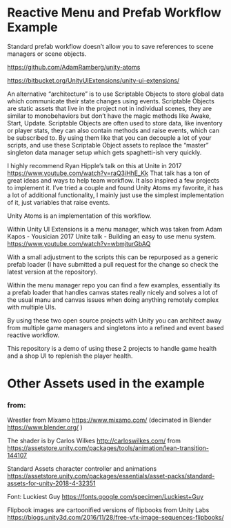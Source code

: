# Reactive Menu and Prefab Workflow Example

Standard prefab workflow doesn’t allow you to save references to scene managers or scene objects. 

<https://github.com/AdamRamberg/unity-atoms>

<https://bitbucket.org/UnityUIExtensions/unity-ui-extensions/>


An alternative “architecture” is to use Scriptable Objects to store global data which communicate their state changes using events. Scriptable Objects are static assets that live in the project not in individual scenes, they are similar to monobehaviors but don’t have the magic methods like Awake, Start, Update. Scriptable Objects are often used to store data, like inventory or player stats, they can also contain methods and  raise events, which can be subscribed to. By using them like that you can decouple a lot of your scripts, and use these Scriptable Object assets to replace the “master” singleton data manager setup which gets spaghetti-ish very quickly. 

I highly recommend Ryan Hipple’s talk on this at Unite in 2017 <https://www.youtube.com/watch?v=raQ3iHhE_Kk>
That talk has a ton of great ideas and ways to help team workflow. It also inspired a few projects to implement it. I’ve tried a couple and found Unity Atoms my favorite, it has a lot of additional functionality, I mainly just use the simplest implementation of it, just variables that raise events.

Unity Atoms is an implementation of this workflow.

Within Unity UI Extensions is a menu manager, which was taken from Adam Kapos - Yousician 2017 Unite talk - Building an easy to use menu system.
<https://www.youtube.com/watch?v=wbmjturGbAQ>

With a small adjustment to the scripts this can be repurposed as a generic prefab loader (I have submitted a pull request for the change so check the latest version at the repository).

Within the menu manager repo you can find a few examples, essentially its a prefab loader that handles canvas states really nicely and solves a lot of the usual manu and canvas issues when doing anything remotely complex with multiple UIs.

By using these two open source projects with Unity you can architect away from multiple game managers and singletons into a refined and event based reactive workflow.

This repository is a demo of using these 2 projects to handle game health and a shop UI to replenish the player health.


# Other Assets used in the example

### from:
Wrestler from Mixamo <https://www.mixamo.com/> (decimated in Blender <https://www.blender.org/> )

The shader is by Carlos Wilkes <http://carloswilkes.com/> from <https://assetstore.unity.com/packages/tools/animation/lean-transition-144107>

Standard Assets character controller and animations
<https://assetstore.unity.com/packages/essentials/asset-packs/standard-assets-for-unity-2018-4-32351>

Font: Luckiest Guy <https://fonts.google.com/specimen/Luckiest+Guy>

Flipbook images are cartoonified versions of flipbooks from Unity Labs
<https://blogs.unity3d.com/2016/11/28/free-vfx-image-sequences-flipbooks/>